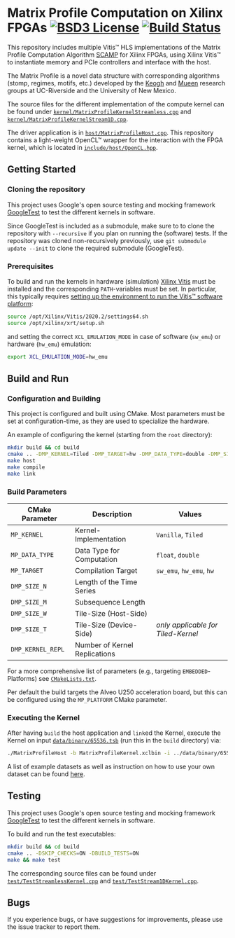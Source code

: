 # Matrix Profile Computation on Xilinx FPGAs [![BSD3 License](https://img.shields.io/badge/License-BSDv3-blue.svg)](LICENSE.md) [![Build Status](https://travis-ci.com/jlscheerer/matrix-profile-hls.svg?token=dmssrYE2KgMinUZ9Pecp&branch=master)](https://travis-ci.com/jlscheerer/matrix-profile-hls)

This repository includes multiple Vitis™ HLS implementations of the Matrix Profile Computation Algorithm [SCAMP](https://github.com/zpzim/SCAMP) for Xilinx FPGAs, using Xilinx Vitis™ to instantiate memory and PCIe controllers and interface with the host.

The Matrix Profile is a novel data structure with corresponding algorithms (stomp, regimes, motifs, etc.) developed by the [Keogh](https://www.cs.ucr.edu/~eamonn/MatrixProfile.html) and [Mueen](https://www.cs.unm.edu/~mueen/) research groups at UC-Riverside and the University of New Mexico. 

The source files for the different implementation of the compute kernel can be found under [``kernel/MatrixProfileKernelStreamless.cpp``](kernel/MatrixProfileKernelStreamless.cpp) and [``kernel/MatrixProfileKernelStream1D.cpp``](kernel/MatrixProfileKernelStream1D.cpp).

The driver application is in [``host/MatrixProfileHost.cpp``](host/MatrixProfileHost.cpp). This repository contains a light-weight OpenCL™ wrapper for the interaction with the FPGA kernel, which is located in [``include/host/OpenCL.hpp``](include/host/OpenCL.hpp).

## Getting Started
### Cloning the repository
This project uses Google's open source testing and mocking framework [GoogleTest](https://github.com/google/googletest) to test the different kernels in software.

Since GoogleTest is included as a submodule, make sure to to clone the repository with ``--recursive`` if you plan on running the (software) tests. If the repository was cloned non-recursively previously, use ``git submodule update --init`` to clone the required submodule (GoogleTest).

### Prerequisites
To build and run the kernels in hardware (simulation) [Xilinx Vitis](https://www.xilinx.com/support/download/index.html/content/xilinx/en/downloadNav/vitis/2020-2.html) must be installed and the corresponding ``PATH``-variables must be set. In particular, this typically requires [setting up the environment to run the Vitis™ software platform](https://www.xilinx.com/html_docs/xilinx2020_2/vitis_doc/settingupvitisenvironment.html):
```bash
source /opt/Xilinx/Vitis/2020.2/settings64.sh
source /opt/xilinx/xrt/setup.sh
```
and setting the correct ``XCL_EMULATION_MODE`` in case of software (``sw_emu``) or hardware (``hw_emu``) emulation:
```bash
export XCL_EMULATION_MODE=hw_emu
```
## Build and Run
### Configuration and Building
This project is configured and built using CMake. Most parameters must be set at configuration-time, as they are used to specialize the hardware.

An example of configuring the kernel (starting from the ``root`` directory):

```bash
mkdir build && cd build
cmake .. -DMP_KERNEL=Tiled -DMP_TARGET=hw -DMP_DATA_TYPE=double -DMP_SIZE_N=65536 -DMP_SIZE_M=256 -DMP_SIZE_W=4096 -DMP_SIZE_T=128 -DMP_KERNEL_REPL=3
make host
make compile
make link
```

### Build Parameters

| **CMake Parameter** | **Description**               | **Values**                         |
|---------------------|-------------------------------|------------------------------------|
| ``MP_KERNEL``       | Kernel-Implementation         | ``Vanilla``, ``Tiled``             |
| ``MP_DATA_TYPE``    | Data Type for Computation     | ``float``, ``double``              |
| ``MP_TARGET``       | Compilation Target            | ``sw_emu``, ``hw_emu``, ``hw``     |
| ``DMP_SIZE_N``      | Length of the Time Series     |                                    |
| ``DMP_SIZE_M``      | Subsequence Length            |                                    |
| ``DMP_SIZE_W``      | Tile-Size (Host-Side)         |                                    |
| ``DMP_SIZE_T``      | Tile-Size (Device-Side)       | *only applicable for Tiled-Kernel* |
| ``DMP_KERNEL_REPL`` | Number of Kernel Replications |                                    |

For a more comprehensive list of parameters (e.g., targeting ``EMBEDDED``-Platforms) see [``CMakeLists.txt``](CMakeLists.txt).

Per default the build targets the Alveo U250 acceleration board, but this can be configured using the ``MP_PLATFORM`` CMake parameter.

### Executing the Kernel
After having ``build`` the host application and `link`ed the Kernel, execute the Kernel on input [``data/binary/65536.tsb``](data/binary/65536.tsb) (run this in the ``build`` directory) via:
```bash
./MatrixProfileHost -b MatrixProfileKernel.xclbin -i ../data/binary/65536.tsb --verbose
```
A list of example datasets as well as instruction on how to use your own dataset can be found [here](data/).

## Testing
This project uses Google's open source testing and mocking framework [GoogleTest](https://github.com/google/googletest) to test the different kernels in software.

To build and run the test executables:
```bash
mkdir build && cd build
cmake .. -DSKIP_CHECKS=ON -DBUILD_TESTS=ON
make && make test
```

The corresponding source files can be found under [``test/TestStreamlessKernel.cpp``](test/TestStreamlessKernel.cpp) and [``test/TestStream1DKernel.cpp``](test/TestStream1DKernel.cpp).

## Bugs
If you experience bugs, or have suggestions for improvements, please use the issue tracker to report them.
